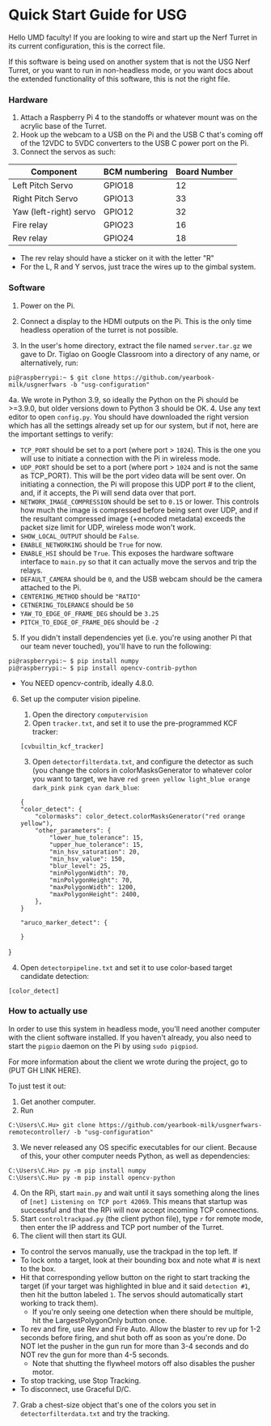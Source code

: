 
# Quick Start Guide for USG

Hello UMD faculty! If you are looking to wire and start up the Nerf Turret in its current configuration, this is the correct file.

If this software is being used on another system that is not the USG Nerf Turret, or you want to run in non-headless mode, or you want docs about the extended functionality of this software, this is not the right file.

### Hardware
1. Attach a Raspberry Pi 4 to the standoffs or whatever mount was on the acrylic base of the Turret. 
2. Hook up the webcam to a USB on the Pi and the USB C that's coming off of the 12VDC to 5VDC converters to the USB C power port on the Pi.
3. Connect the servos as such:

| Component  | BCM numbering | Board Number |
| --- | --- | -- |
| Left Pitch Servo |GPIO18| 12 |
| Right Pitch Servo  |  GPIO13| 33 |
|  Yaw (left-right) servo|  GPIO12| 32 |
| Fire relay |  GPIO23| 16 |
| Rev relay |  GPIO24| 18|

* The rev relay should have a sticker on it with the letter "R"
* For the L, R and Y servos, just trace the wires up to the gimbal system.


### Software

1. Power on the Pi. 
2. Connect a display to the HDMI outputs on the Pi. This is the only time headless operation of the turret is not possible.

3. In the user's home directory, extract the file named `server.tar.gz` we gave to Dr. Tiglao on Google Classroom into a directory of any name, or alternatively, run:


```
pi@raspberrypi:~ $ git clone https://github.com/yearbook-milk/usgnerfwars -b "usg-configuration"
```
4a. We wrote in Python 3.9, so ideally the Python on the Pi should be >=3.9.0, but older versions down to Python 3 should be OK.
4. Use any text editor to open `config.py`. You should have downloaded the right version which has all the settings already set up for our system, but if not, here are the important settings to verify:

* `TCP_PORT` should be set to a port (where port > `1024`). This is the one you will use to initiate a connection with the Pi in wireless mode.
* `UDP_PORT` should be set to a port (where port > `1024` and is not the same as TCP_PORT). This will be the port video data will be sent over. On initiating a connection, the Pi will propose this UDP port # to the client, and, if it accepts, the Pi will send data over that port.
* `NETWORK_IMAGE_COMPRESSION` should be set to `0.15` or lower. This controls how much the image is compressed before being sent over UDP, and if the resultant compressed image (+encoded metadata) exceeds the packet size limit for UDP, wireless mode won't work.
* `SHOW_LOCAL_OUTPUT` should be `False`.
* `ENABLE_NETWORKING` should be `True` for now.
* `ENABLE_HSI` should be `True`. This exposes the hardware software interface to `main.py` so that it can actually move the servos and trip the relays.
* `DEFAULT_CAMERA` should be `0`, and the USB webcam should be the camera attached to the Pi.
* `CENTERING_METHOD` should be `"RATIO"`
* `CETNERING_TOLERANCE` should be `50`
* `YAW_TO_EDGE_OF_FRAME_DEG` should be `3.25`
* `PITCH_TO_EDGE_OF_FRAME_DEG` should be `-2`

5. If you didn't install dependencies yet (i.e. you're using another Pi that our team never touched), you'll have to run the following:

```
pi@raspberrypi:~ $ pip install numpy
pi@raspberrypi:~ $ pip install opencv-contrib-python
```
* You NEED opencv-contrib, ideally 4.8.0. 

6. Set up the computer vision pipeline. 
	1. Open the directory `computervision`
	2. Open `tracker.txt`, and set it to use the pre-programmed KCF tracker:
	```
	[cvbuiltin_kcf_tracker]
	```	
	3. Open `detectorfilterdata.txt`, and configure the detector as such (you change the colors in colorMasksGenerator to whatever color you want to target, we have ```red green yellow light_blue orange dark_pink pink cyan dark_blue```:

	```
	{
    "color_detect": {
        "colormasks": color_detect.colorMasksGenerator("red orange yellow"),
        "other_parameters": {
            "lower_hue_tolerance": 15,
            "upper_hue_tolerance": 15,
            "min_hsv_saturation": 20,
            "min_hsv_value": 150,
            "blur_level": 25,
            "minPolygonWidth": 70,
            "minPolygonHeight": 70,
            "maxPolygonWidth": 1200,
            "maxPolygonHeight": 2400,
        },
    }

    "aruco_marker_detect": {
        
    }

}

	
4. Open `detectorpipeline.txt` and set it to use color-based target candidate detection:
```
[color_detect]
```




### How to actually use
In order to use this system in headless mode, you'll need another computer with the client software installed. If you haven't already, you also need to start the `pigpio` daemon on the Pi by using `sudo pigpiod`.

For more information about the client we wrote during the project, go to (PUT GH LINK HERE).

To just test it out:
1. Get another computer.
2. Run
```
C:\Users\C.Hu> git clone https://github.com/yearbook-milk/usgnerfwars-remotecontroller/ -b "usg-configuration"
```
3. We never released any OS specific executables for our client. Because of this, your other computer needs Python, as well as dependencies:
```
C:\Users\C.Hu> py -m pip install numpy
C:\Users\C.Hu> py -m pip install opencv-python
```
4. On the RPi, start `main.py` and wait until it says something along the lines of `[net] Listening on TCP port 42069`. This means that startup was successful and that the RPi will now accept incoming TCP connections. 
5. Start `controltrackpad.py` (the client python file), type `r` for remote mode, then enter the IP address and TCP port number of the Turret. 
6. The client will then start its GUI. 
* To control the servos manually, use the trackpad in the top left. If 
* To lock onto a target, look at their bounding box and note what # is next to the box.
* Hit that corresponding yellow button on the right to start tracking the target (if your target was highlighted in blue and it said `detection #1`, then hit the button labeled `1`. The servos should automatically start working to track them).
	* If you're only seeing one detection when there should be multiple, hit the LargestPolygonOnly button once.
* To rev and fire, use Rev and Fire Auto. Allow the blaster to rev up for 1-2 seconds before firing, and shut both off as soon as you're done. Do NOT let the pusher in the gun run for more than 3-4 seconds and do NOT rev the gun for more than 4-5 seconds.
	* Note that shutting the flywheel motors off also disables the pusher motor.
* To stop tracking, use Stop Tracking.
* To disconnect, use Graceful D/C.
7. Grab a chest-size object that's one of the colors you set in `detectorfilterdata.txt` and try the tracking.